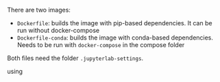 There are two images:

- `Dockerfile`: builds the image with pip-based dependencies. It can be run without docker-compose
- `Dockerfile-conda`: builds the image with conda-based dependencies. Needs to be run with `docker-compose` in the compose folder

Both files need the folder `.jupyterlab-settings`.

using
